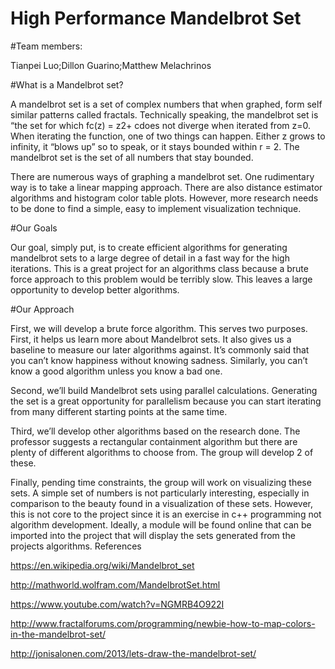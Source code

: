 # High Performance Mandelbrot Set
#Team members:

Tianpei Luo;Dillon Guarino;Matthew Melachrinos

#What is a Mandelbrot set?

A mandelbrot set is a set of complex numbers that when graphed, form self similar patterns called fractals. Technically speaking, the mandelbrot set is “the set for which fc(z) = z2+ cdoes not diverge when iterated from z=0. When iterating the function, one of two things can happen. Either z grows to infinity, it “blows up” so to speak, or it stays bounded within r = 2. The mandelbrot set is the set of all numbers that stay bounded. 

There are numerous ways of graphing a mandelbrot set. One rudimentary way is to take a linear mapping approach. There are also distance estimator algorithms and histogram color table plots. However, more research needs to be done to find a simple, easy to implement visualization technique.

#Our Goals

Our goal, simply put, is to create efficient algorithms for generating mandelbrot sets to a large degree of detail in a fast way for the high iterations. This is a great project for an algorithms class because a brute force approach to this problem would be terribly slow. This leaves a large opportunity to develop better algorithms. 

#Our Approach 

First, we will develop a brute force algorithm. This serves two purposes. First, it helps us learn more about Mandelbrot sets. It also gives us a baseline to measure our later algorithms against. It’s commonly said that you can’t know happiness without knowing sadness. Similarly, you can’t know a good algorithm unless you know a bad one.

Second, we’ll build Mandelbrot sets using parallel calculations. Generating the set is a great opportunity for parallelism because you can start iterating from many different starting points at the same time. 

Third, we’ll develop other algorithms based on the research done. The professor suggests a rectangular containment algorithm but there are plenty of different algorithms to choose from. The group will develop 2 of these.

Finally, pending time constraints, the group will work on visualizing these sets. A simple set of numbers is not particularly interesting, especially in comparison to the beauty found in a visualization of these sets. However, this is not core to the project since it is an exercise in c++ programming not algorithm development. Ideally, a module will be found online that can be imported into the project that will display the sets generated from the projects algorithms. 
References

https://en.wikipedia.org/wiki/Mandelbrot_set

http://mathworld.wolfram.com/MandelbrotSet.html

https://www.youtube.com/watch?v=NGMRB4O922I

http://www.fractalforums.com/programming/newbie-how-to-map-colors-in-the-mandelbrot-set/

http://jonisalonen.com/2013/lets-draw-the-mandelbrot-set/

